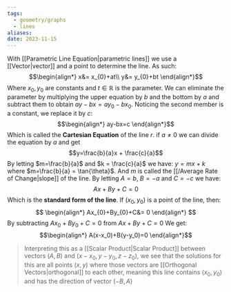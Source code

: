```yaml
---
tags:
  - geometry/graphs
  - lines
aliases: 
date: 2023-11-15
---
```

With [[Parametric Line Equation|parametric lines]] we use a [[Vector|vector]] and a point to determine the line. As such:
$$\begin{align*}
x&= x_{0}+at\\
y&= y_{0}+bt
\end{align*}$$
Where $x_{0},y_{0}$ are constants and $t\in \mathbb{R}$ is the parameter.
We can eliminate the parameter by multiplying the upper equation by $b$ and the bottom by $a$ and subtract them to obtain $ay-bx=ay_{0}-bx_{0}$. Noticing the second member is a constant, we replace it by $c$:
$$\begin{align*}
ay-bx=c
\end{align*}$$
Which is called the **Cartesian Equation** of the line $r$. if $a\ne 0$ we can divide the equation by $a$ and get $$y=\frac{b}{a}x + \frac{c}{a}$$By letting $m=\frac{b}{a}$ and $k = \frac{c}{a}$ we have: $y=mx+k$ where $m=\frac{b}{a} = \tan{\theta}$. And $m$ is called the [[/Average Rate of Change|slope]] of the line.
By letting $A=b$, $B=-a$ and $C=-c$ we have: $$Ax +By+C=0$$Which is the **standard form of the line**. If $(x_{0},y_{0})$ is a point of the line, then:
$$
\begin{align*}
Ax_{0}+By_{0}+C&= 0
\end{align*}
$$
By subtracting  $Ax_{0}+By_{0}+C=0$ from $Ax+By+C=0$ We get:
$$\begin{align*}
A(x-x_0)+B(y-y_0)=0
\end{align*}$$
>Interpreting this as a [[Scalar Product|Scalar Product]] between vectors $(A,B)$ and $(x-x_0,y-y_0,z-z_0)$, we see that the solutions for this are all points $(x,y)$ where those vectors are [[Orthogonal Vectors|orthogonal]] to each other, meaning this line contains $(x_0,y_0)$ and has the direction of vector $(-B,A)$